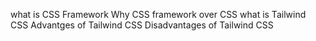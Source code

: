 what is CSS Framework
Why CSS framework over CSS
what is Tailwind CSS
Advantges of Tailwind CSS
Disadvantages of Tailwind CSS
